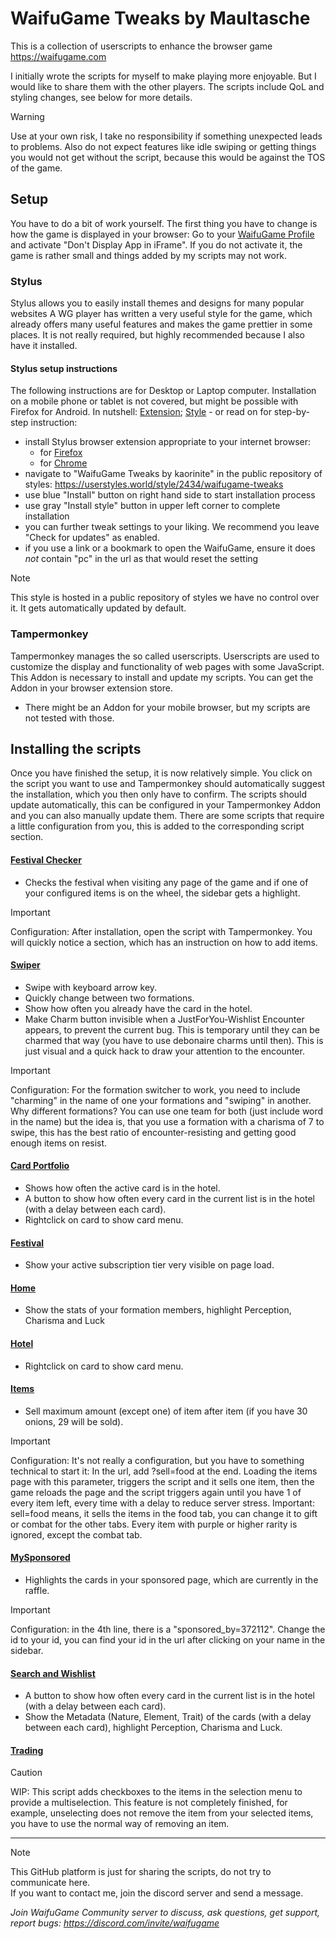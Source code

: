 # WaifuGame Tweaks by Maultasche

This is a collection of userscripts to enhance the browser game https://waifugame.com

I initially wrote the scripts for myself to make playing more enjoyable. But I would like to share them with the other players. The scripts include QoL and styling changes, see below for more details.

> [!WARNING]
> Use at your own risk, I take no responsibility if something unexpected leads to problems. Also do not expect features like idle swiping or getting things you would not get without the script, because this would be against the TOS of the game.


## Setup

You have to do a bit of work yourself. The first thing you have to change is how the game is displayed in your browser:
Go to your [WaifuGame Profile](https://waifugame.com/profile) and activate "Don't Display App in iFrame". If you do not activate it, the game is rather small and things added by my scripts may not work.

### Stylus

Stylus allows you to easily install themes and designs for many popular websites
A WG player has written a very useful style for the game, which already offers many useful features and makes the game prettier in some places. It is not really required, but highly recommended because I also have it installed.

#### Stylus setup instructions
The following instructions are for Desktop or Laptop computer.
Installation on a mobile phone or tablet is not covered, but might be possible with Firefox for Android.
In nutshell: [Extension](https://add0n.com/stylus.html); [Style](https://userstyles.world/style/2434/waifugame-tweaks) -
or read on for step-by-step instruction:
- install Stylus browser extension appropriate to your internet browser:
  - for [Firefox](https://addons.mozilla.org/en-GB/firefox/addon/styl-us/) 
  - for [Chrome](https://chromewebstore.google.com/detail/stylus/clngdbkpkpeebahjckkjfobafhncgmne)
- navigate to "WaifuGame Tweaks by kaorinite" in the public repository of styles: https://userstyles.world/style/2434/waifugame-tweaks
- use blue "Install" button on right hand side to start installation process
- use gray "Install style" button in upper left corner to complete installation
- you can further tweak settings to your liking. We recommend you leave "Check for updates" as enabled.
- if you use a link or a bookmark to open the WaifuGame, ensure it does *not* contain "pc" in the url as that would reset the setting

> [!NOTE]
> This style is hosted in a public repository of styles we have no control over it. It gets automatically updated by default.

### Tampermonkey

Tampermonkey manages the so called userscripts. Userscripts are used to customize the display and functionality of web pages with some JavaScript.
This Addon is necessary to install and update my scripts.
You can get the Addon in your browser extension store.
* There might be an Addon for your mobile browser, but my scripts are not tested with those.

## Installing the scripts

Once you have finished the setup, it is now relatively simple. You click on the script you want to use and Tampermonkey should automatically suggest the installation, which you then only have to confirm. The scripts should update automatically, this can be configured in your Tampermonkey Addon and you can also manually update them.
There are some scripts that require a little configuration from you, this is added to the corresponding script section.

#### [Festival Checker](https://github.com/maultasche92/WaifuGame-Tweaks/raw/main/WaifuGame%20Festival%20Checker.user.js)

* Checks the festival when visiting any page of the game and if one of your configured items is on the wheel, the sidebar gets a highlight.

> [!IMPORTANT]
> Configuration: After installation, open the script with Tampermonkey. You will quickly notice a section, which has an instruction on how to add items.

#### [Swiper](https://github.com/maultasche92/WaifuGame-Tweaks/raw/main/WaifuGame%20Swiper%20Tweaks.user.js)

* Swipe with keyboard arrow key.
* Quickly change between two formations.
* Show how often you already have the card in the hotel.
* Make Charm button invisible when a JustForYou-Wishlist Encounter appears, to prevent the current bug. This is temporary until they can be charmed that way (you have to use debonaire charms until then). This is just visual and a quick hack to draw your attention to the encounter.

> [!IMPORTANT]
> Configuration: For the formation switcher to work, you need to include "charming" in the name of one your formations and "swiping" in another.
Why different formations? You can use one team for both (just include word in the name) but the idea is, that you use a formation with a charisma of 7 to swipe, this has the best ratio of encounter-resisting and getting good enough items on resist.

#### [Card Portfolio](https://github.com/maultasche92/WaifuGame-Tweaks/raw/main/WaifuGame%20Card%20Portfolio%20Tweaks.user.js)

* Shows how often the active card is in the hotel.
* A button to show how often every card in the current list is in the hotel (with a delay between each card).
* Rightclick on card to show card menu.

#### [Festival](https://github.com/maultasche92/WaifuGame-Tweaks/raw/main/WaifuGame%20Festival%20Tweaks.user.js)

* Show your active subscription tier very visible on page load.

#### [Home](https://github.com/maultasche92/WaifuGame-Tweaks/raw/main/WaifuGame%20Home%20Tweaks.user.js)

* Show the stats of your formation members, highlight Perception, Charisma and Luck

#### [Hotel](https://github.com/maultasche92/WaifuGame-Tweaks/raw/main/WaifuGame%20Hotel%20Tweaks.user.js)

* Rightclick on card to show card menu.

#### [Items](https://github.com/maultasche92/WaifuGame-Tweaks/raw/main/WaifuGame%20Items%20Tweaks.user.js)

* Sell maximum amount (except one) of item after item (if you have 30 onions, 29 will be sold).

> [!IMPORTANT]
> Configuration: It's not really a configuration, but you have to something technical to start it: In the url, add ?sell=food at the end. Loading the items page with this parameter, triggers the script and it sells one item, then the game reloads the page and the script triggers again until you have 1 of every item left, every time with a delay to reduce server stress. Important: sell=food means, it sells the items in the food tab, you can change it to gift or combat for the other tabs. Every item with purple or higher rarity is ignored, except the combat tab.

#### [MySponsored](https://github.com/maultasche92/WaifuGame-Tweaks/raw/main/WaifuGame%20MySponsored%20Tweaks.user.js)

* Highlights the cards in your sponsored page, which are currently in the raffle.

> [!IMPORTANT]
> Configuration: in the 4th line, there is a "sponsored_by=372112". Change the id to your id, you can find your id in the url after clicking on your name in the sidebar.

#### [Search and Wishlist](https://github.com/maultasche92/WaifuGame-Tweaks/raw/main/WaifuGame%20Search%20and%20Wishlist%20Tweaks.user.js)

* A button to show how often every card in the current list is in the hotel (with a delay between each card).
* Show the Metadata (Nature, Element, Trait) of the cards (with a delay between each card), highlight Perception, Charisma and Luck.

#### [Trading](https://github.com/maultasche92/WaifuGame-Tweaks/raw/main/WaifuGame%20Trading%20Tweaks.user.js)

> [!CAUTION]
> WIP: This script adds checkboxes to the items in the selection menu to provide a multiselection. This feature is not completely finished, for example, unselecting does not remove the item from your selected items, you have to use the normal way of removing an item.


---
> [!NOTE]
> This GitHub platform is just for sharing the scripts, do not try to communicate here.<br>If you want to contact me, join the discord server and send a message.


*Join WaifuGame Community server to discuss, ask questions, get support, report bugs: https://discord.com/invite/waifugame*
